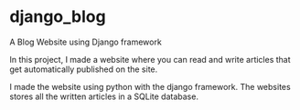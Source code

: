 # django_blog
A Blog Website using Django framework

In this project, I made a website where you can read and write articles that get automatically published on the site.

I made the website using python with the django framework. The websites stores all the written articles in a SQLite database.

